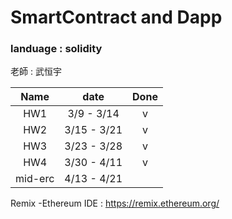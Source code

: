 # SmartContract and Dapp

### landuage : solidity

老師 : 武恒宇

|  Name   |    date     | Done |
| :-----: | :---------: | :--: |
|   HW1   | 3/9 - 3/14  |  v   |
|   HW2   | 3/15 - 3/21 |  v   |
|   HW3   | 3/23 - 3/28 |  v   |
|   HW4   | 3/30 - 4/11 |  v   |
| mid-erc | 4/13 - 4/21 |      |

Remix -Ethereum IDE :
https://remix.ethereum.org/
